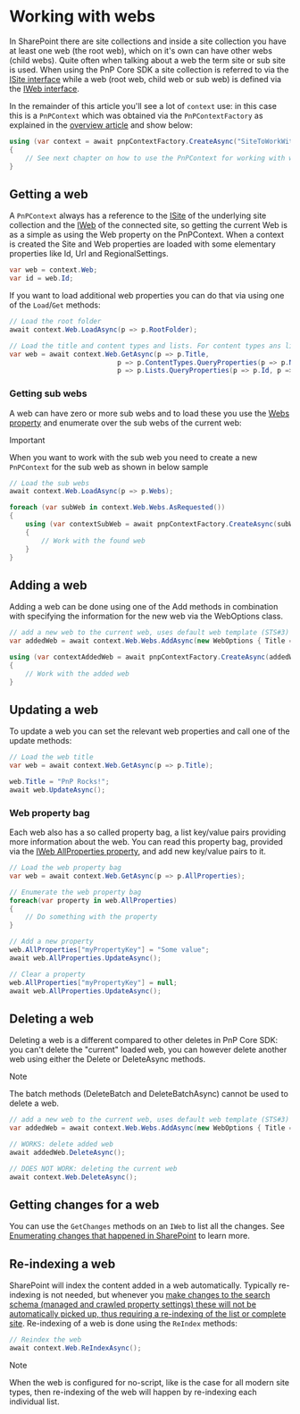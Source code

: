 # Working with webs

In SharePoint there are site collections and inside a site collection you have at least one web (the root web), which on it's own can have other webs (child webs). Quite often when talking about a web the term site or sub site is used. When using the PnP Core SDK a site collection is referred to via the [ISite interface](https://pnp.github.io/pnpcore/api/PnP.Core.Model.SharePoint.ISite.html) while a web (root web, child web or sub web) is defined via the [IWeb interface](https://pnp.github.io/pnpcore/api/PnP.Core.Model.SharePoint.IWeb.html).

In the remainder of this article you'll see a lot of `context` use: in this case this is a `PnPContext` which was obtained via the `PnPContextFactory` as explained in the [overview article](readme.md) and show below:

```csharp
using (var context = await pnpContextFactory.CreateAsync("SiteToWorkWith"))
{
    // See next chapter on how to use the PnPContext for working with webs
}
```

## Getting a web

A `PnPContext` always has a reference to the [ISite](https://pnp.github.io/pnpcore/api/PnP.Core.Model.SharePoint.ISite.html) of the underlying site collection and the [IWeb](https://pnp.github.io/pnpcore/api/PnP.Core.Model.SharePoint.IWeb.html) of the connected site, so getting the current Web is as a simple as using the Web property on the PnPContext. When a context is created the Site and Web properties are loaded with some elementary properties like Id, Url and RegionalSettings.

```csharp
var web = context.Web;
var id = web.Id;
```

If you want to load additional web properties you can do that via using one of the `Load`/`Get` methods:

```csharp
// Load the root folder 
await context.Web.LoadAsync(p => p.RootFolder);

// Load the title and content types and lists. For content types ans lists load additional properties
var web = await context.Web.GetAsync(p => p.Title,
                           p => p.ContentTypes.QueryProperties(p => p.Name),
                           p => p.Lists.QueryProperties(p => p.Id, p => p.Title, p => p.DocumentTemplate));
```

### Getting sub webs

A web can have zero or more sub webs and to load these you use the [Webs property](https://pnp.github.io/pnpcore/api/PnP.Core.Model.SharePoint.IWeb.html#collapsible-PnP_Core_Model_SharePoint_IWeb_Webs) and enumerate over the sub webs of the current web:

> [!Important]
> When you want to work with the sub web you need to create a new `PnPContext` for the sub web as shown in below sample

```csharp
// Load the sub webs
await context.Web.LoadAsync(p => p.Webs);

foreach (var subWeb in context.Web.Webs.AsRequested())
{
    using (var contextSubWeb = await pnpContextFactory.CreateAsync(subWeb.Url))
    {
        // Work with the found web
    }
}
```

## Adding a web

Adding a web can be done using one of the Add methods in combination with specifying the information for the new web via the WebOptions class.

```csharp
// add a new web to the current web, uses default web template (STS#3) and default language (1033)
var addedWeb = await context.Web.Webs.AddAsync(new WebOptions { Title = "My web", Url = "myweb" });

using (var contextAddedWeb = await pnpContextFactory.CreateAsync(addedWeb.Url))
{
    // Work with the added web
}
```

## Updating a web

To update a web you can set the relevant web properties and call one of the update methods:

```csharp
// Load the web title
var web = await context.Web.GetAsync(p => p.Title);

web.Title = "PnP Rocks!";
await web.UpdateAsync();
```

### Web property bag

Each web also has a so called property bag, a list key/value pairs providing more information about the web. You can read this property bag, provided via the [IWeb AllProperties property](https://pnp.github.io/pnpcore/api/PnP.Core.Model.SharePoint.IWeb.html#collapsible-PnP_Core_Model_SharePoint_IWeb_AllProperties), and add new key/value pairs to it.

```csharp
// Load the web property bag
var web = await context.Web.GetAsync(p => p.AllProperties);

// Enumerate the web property bag
foreach(var property in web.AllProperties)
{
    // Do something with the property
}

// Add a new property
web.AllProperties["myPropertyKey"] = "Some value";
await web.AllProperties.UpdateAsync();

// Clear a property
web.AllProperties["myPropertyKey"] = null;
await web.AllProperties.UpdateAsync();
```

## Deleting a web

Deleting a web is a different compared to other deletes in PnP Core SDK: you can't delete the "current" loaded web, you can however delete another web using either the Delete or DeleteAsync methods.

> [!Note]
> The batch methods (DeleteBatch and DeleteBatchAsync) cannot be used to delete a web.

```csharp
// add a new web to the current web, uses default web template (STS#3) and default language (1033)
var addedWeb = await context.Web.Webs.AddAsync(new WebOptions { Title = "My web", Url = "myweb" });

// WORKS: delete added web
await addedWeb.DeleteAsync();

// DOES NOT WORK: deleting the current web
await context.Web.DeleteAsync();
```

## Getting changes for a web

You can use the `GetChanges` methods on an `IWeb` to list all the changes. See [Enumerating changes that happened in SharePoint](changes-sharepoint.md) to learn more.

## Re-indexing a web

SharePoint will index the content added in a web automatically. Typically re-indexing is not needed, but whenever you [make changes to the search schema (managed and crawled property settings) these will not be automatically picked up, thus requiring a re-indexing of the list or complete site](https://docs.microsoft.com/en-us/sharepoint/crawl-site-content). Re-indexing of a web is done using the `ReIndex` methods:

```csharp
// Reindex the web
await context.Web.ReIndexAsync();
```

> [!Note]
> When the web is configured for no-script, like is the case for all modern site types, then re-indexing of the web will happen by re-indexing each individual list.

